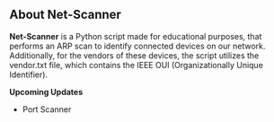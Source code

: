 ## About Net-Scanner

**Net-Scanner** is a Python script made for educational purposes, that performs an ARP scan to identify connected devices on our network. Additionally, for the vendors of these devices, the script utilizes the vendor.txt file, which contains the IEEE OUI (Organizationally Unique Identifier).

**Upcoming Updates**
- Port Scanner
  
  










